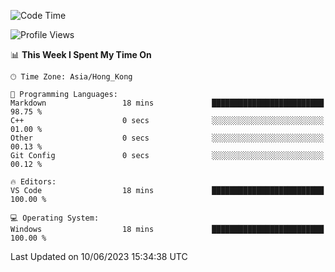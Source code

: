 <!--START_SECTION:waka-->
![Code Time](http://img.shields.io/badge/Code%20Time-58%20hrs%2049%20mins-blue)

![Profile Views](http://img.shields.io/badge/Profile%20Views-0-blue)

📊 **This Week I Spent My Time On** 

```text
🕑︎ Time Zone: Asia/Hong_Kong

💬 Programming Languages: 
Markdown                 18 mins             █████████████████████████   98.75 % 
C++                      0 secs              ░░░░░░░░░░░░░░░░░░░░░░░░░   01.00 % 
Other                    0 secs              ░░░░░░░░░░░░░░░░░░░░░░░░░   00.13 % 
Git Config               0 secs              ░░░░░░░░░░░░░░░░░░░░░░░░░   00.12 % 

🔥 Editors: 
VS Code                  18 mins             █████████████████████████   100.00 % 

💻 Operating System: 
Windows                  18 mins             █████████████████████████   100.00 % 
```


 Last Updated on 10/06/2023 15:34:38 UTC
<!--END_SECTION:waka-->
